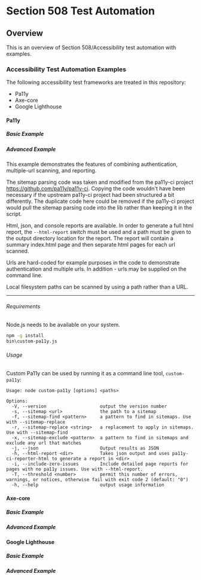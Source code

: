 # Section 508 Test Automation
## Overview
This is an overview of Section 508/Accessibility test automation with examples.
### Accessibility Test Automation Examples
The following accessibility test frameworks are treated in this repository:
* Pa11y
* Axe-core
* Google Lighthouse

#### Pa11y
##### Basic Example
##### Advanced Example
This example demonstrates the features of combining authentication,
multiple-url scanning, and reporting.

The sitemap parsing code was taken and modified from the pa11y-ci
project <https://github.com/pa11y/pa11y-ci>. Copying the code wouldn't
have been necessary if the upstream pa11y-ci project had been
structured a bit differently. The duplicate code here could be removed
if the pa11y-ci project would pull the sitemap parsing code into the
lib rather than keeping it in the script.

Html, json, and console reports are available. In order to generate a
full html report, the `--html-report` switch must be used and a path
must be given to the output directory location for the report. The
report will contain a summary index.html page and then separate html
pages for each url scanned.

Urls are hard-coded for example purposes in the code to demonstrate
authentication and multiple urls. In addition - urls may be supplied
on the command line. 

Local filesystem paths can be scanned by using a path rather than a
URL.

---

###### Requirements

Node.js needs to be available on your system.

```sh
npm -g install
bin\custom-pa11y.js
```


###### Usage

Custom Pa11y can be used by running it as a command line tool, `custom-pa11y`:

```
Usage: node custom-pa11y [options] <paths>

Options:
  -V, --version                    output the version number
  -s, --sitemap <url>              the path to a sitemap
  -f, --sitemap-find <pattern>     a pattern to find in sitemaps. Use with --sitemap-replace
  -r, --sitemap-replace <string>   a replacement to apply in sitemaps. Use with --sitemap-find
  -x, --sitemap-exclude <pattern>  a pattern to find in sitemaps and exclude any url that matches
  -j, --json                       Output results as JSON
  -h, --html-report <dir>          Takes json output and uses pa11y-ci-reporter-html to generate a report in <dir>
  -i, --include-zero-issues        Include detailed page reports for pages with no pa11y issues. Use with --html-report.
  -T, --threshold <number>         permit this number of errors, warnings, or notices, otherwise fail with exit code 2 (default: "0")
  -h, --help                       output usage information
```
#### Axe-core
##### Basic Example
##### Advanced Example
#### Google Lighthouse
##### Basic Example
##### Advanced Example
